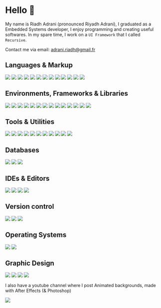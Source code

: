 
# Hello 👋

My name is Riadh Adrani (pronounced Riyadh Adrani), I graduated as a Embedded Systems developer, I enjoy programming and creating useful softwares.
In my spare time, I work on a `UI Framework` that I called `Recursive`.

Contact me via email: [adrani.riadh@gmail.fr](adrani.riadh@gmail.fr)

## Languages & Markup

![](https://img.shields.io/badge/javascript-%23323330.svg?style=for-the-badge&logo=javascript&logoColor=%23F7DF1E)
![](https://img.shields.io/badge/typescript-%23007ACC.svg?style=for-the-badge&logo=typescript&logoColor=typescript&color=%232e2e2e)
![](https://img.shields.io/badge/kotlin-%230095D5.svg?style=for-the-badge&logo=kotlin&logoColor=kotlin&color=%232e2e2e)
![](https://img.shields.io/badge/dart-%230175C2.svg?style=for-the-badge&logo=dart&logoColor=dart&color=%232e2e2e)
![](https://img.shields.io/badge/java-%23ED8B00.svg?style=for-the-badge&logo=java&logoColor=java&color=%232e2e2e)
![](https://img.shields.io/badge/c%23-%23239120.svg?style=for-the-badge&logo=c-sharp&logoColor=c%23&color=%232e2e2e)
![](https://img.shields.io/badge/c-%2300599C.svg?style=for-the-badge&logo=c&logoColor=c&color=%232e2e2e)
![](https://img.shields.io/badge/c++-%2300599C.svg?style=for-the-badge&logo=c%2B%2B&logoColor=c++&color=%232e2e2e)
![](https://img.shields.io/badge/php-%23777BB4.svg?style=for-the-badge&logo=php&logoColor=white&color=%232e2e2e)
![](https://img.shields.io/badge/css3-%231572B6.svg?style=for-the-badge&logo=css3&logoColor=css3&color=%232e2e2e)
![](https://img.shields.io/badge/html5-%23E34F26.svg?style=for-the-badge&logo=html5&logoColor=html5&color=%232e2e2e)
![](https://img.shields.io/badge/markdown-%23000000.svg?style=for-the-badge&logo=markdown&logoColor=markdown&color=%232e2e2e)
![](https://img.shields.io/badge/latex-%23008080.svg?style=for-the-badge&logo=latex&logoColor=white&color=%232e2e2e)

## Environments, Frameworks & Libraries

![](https://img.shields.io/badge/node.js-%2320232a.svg?style=for-the-badge&logo=node.js&logoColor=react&color=%232e2e2e)
![](https://img.shields.io/badge/react-%2320232a.svg?style=for-the-badge&logo=react&logoColor=react&color=%232e2e2e)
![](https://img.shields.io/badge/android-%2320232a.svg?style=for-the-badge&logo=android&logoColor=react&color=%232e2e2e)
![](https://img.shields.io/badge/Flutter-%2302569B.svg?style=for-the-badge&logo=Flutter&logoColor=flutter&color=%232e2e2e)
![](https://img.shields.io/badge/vuejs-%2335495e.svg?style=for-the-badge&logo=vuedotjs&logoColor=vuedotjs&color=%232e2e2e)
![](https://img.shields.io/badge/Electron-191970?style=for-the-badge&logo=Electron&logoColor=electron&color=%232e2e2e)
![](https://img.shields.io/badge/angular-%23DD0031.svg?style=for-the-badge&logo=angular&logoColor=angular&color=%232e2e2e)
![](https://img.shields.io/badge/svelte-%23DD0031.svg?style=for-the-badge&logo=svelte&logoColor=svelte&color=%232e2e2e)
![](https://img.shields.io/badge/Xamarin-3199DC?style=for-the-badge&logo=xamarin&logoColor=xamarin&color=%232e2e2e)
![](https://img.shields.io/badge/Express-3199DC?style=for-the-badge&logo=express&logoColor=express&color=%232e2e2e)
![](https://img.shields.io/badge/Nest%20js-3199DC?style=for-the-badge&logo=nestjs&logoColor=nestjs&color=%232e2e2e)
![](https://img.shields.io/badge/Sprintboot-3199DC?style=for-the-badge&logo=spring&logoColor=spring&color=%232e2e2e)
![](https://img.shields.io/badge/Adonis%20js-3199DC?style=for-the-badge&logo=adonisjs&logoColor=adonisjs&color=%232e2e2e)
![](https://img.shields.io/badge/unity-%23000000.svg?style=for-the-badge&logo=unity&logoColor=white&color=%232e2e2e)

## Tools & Utilities

![](https://img.shields.io/badge/npm-%23008080.svg?style=for-the-badge&logo=npm&logoColor&color=%232e2e2e)
![](https://img.shields.io/badge/jest-%23008080.svg?style=for-the-badge&logo=jest&logoColor=white&color=%232e2e2e)
![](https://img.shields.io/badge/redux-%2320232a.svg?style=for-the-badge&logo=redux&logoColor&color=%232e2e2e)
![](https://img.shields.io/badge/react%20router-%2320232a.svg?style=for-the-badge&logo=react-router&logoColor=react&color=%232e2e2e)
![](https://img.shields.io/badge/webpack-%23008080.svg?style=for-the-badge&logo=webpack&logoColor=white&color=%232e2e2e)
![](https://img.shields.io/badge/styled%20components-%2320232a.svg?style=for-the-badge&logo=styled-components&logoColor=white&color=%232e2e2e)
![](https://img.shields.io/badge/android%20jetpack-%23008080.svg?style=for-the-badge&logo=android&logoColor&color=%232e2e2e)
![](https://img.shields.io/badge/prisma-%23008080.svg?style=for-the-badge&logo=prisma&logoColor&color=%232e2e2e)
![](https://img.shields.io/badge/Material--UI-0081CB?style=for-the-badge&logo=material-ui&logoColor=white&color=%232e2e2e)
![](https://img.shields.io/badge/tailwindcss-%23008080.svg?style=for-the-badge&logo=tailwindcss&logoColor&color=%232e2e2e)
![](https://img.shields.io/badge/bootstrap-%23563D7C.svg?style=for-the-badge&logo=bootstrap&logoColor=bootstrap&color=%232e2e2e)

## Databases

![](https://img.shields.io/badge/postgresql-%23008080.svg?style=for-the-badge&logo=postgresql&logoColor=white&color=%232e2e2e)
![](https://img.shields.io/badge/mysql-%23008080.svg?style=for-the-badge&logo=mysql&logoColor=white&color=%232e2e2e)
![](https://img.shields.io/badge/firebase-%23039BE5.svg?style=for-the-badge&logo=firebase&color=%232e2e2e)

## IDEs & Editors

![](https://img.shields.io/badge/Visual%20Studio%20Code-0078d7.svg?style=for-the-badge&logo=visual-studio-code&logoColor=visual-studio-code&color=%232e2e2e)
![](https://img.shields.io/badge/Android%20Studio-3DDC84.svg?style=for-the-badge&logo=android-studio&logoColor=android-studio&color=%232e2e2e)
![](https://img.shields.io/badge/Visual%20Studio-5C2D91.svg?style=for-the-badge&logo=visual-studio&logoColor=visual-studio&color=%232e2e2e)
![](https://img.shields.io/badge/Intelli%20JIDEA-000000.svg?style=for-the-badge&logo=intellij-idea&logoColor=intellij-idea&color=%232e2e2e)

## Version control

![](https://img.shields.io/badge/git-%23F05033.svg?style=for-the-badge&logo=git&logoColor=git&color=%232e2e2e)
![](https://img.shields.io/badge/github-%23121011.svg?style=for-the-badge&logo=github&logoColor=white&color=%232e2e2e)
![](https://img.shields.io/badge/gitlab-%23121011.svg?style=for-the-badge&logo=gitlab&logoColor=white&color=%232e2e2e)

## Operating Systems

![](https://img.shields.io/badge/windows-%23F05033.svg?style=for-the-badge&logo=windows&logoColor=windows&color=%232e2e2e)
![](https://img.shields.io/badge/ubuntu-%23F05033.svg?style=for-the-badge&logo=ubuntu&logoColor=ubuntu&color=%232e2e2e)

## Graphic Design

![](https://img.shields.io/badge/Adobe%20After%20Effects-9999FF.svg?style=for-the-badge&logo=Adobe%20After%20Effects&logoColor=%23CF96FD&color=%232e2e2e)
![](https://img.shields.io/badge/adobe%20illustrator-%23FF9A00.svg?style=for-the-badge&logo=adobeillustrator&logoColor=%23ec640f&color=%232e2e2e)
![](https://img.shields.io/badge/adobe%20photoshop-%2331A8FF.svg?style=for-the-badge&logo=adobephotoshop&logoColor=cyan&color=%232e2e2e)
![](https://img.shields.io/badge/Adobe%20Premiere%20Pro-9999FF.svg?style=for-the-badge&logo=Adobe%20Premiere%20Pro&logoColor=purple&color=%232e2e2e)

I also have a youtube channel where I post Animated backgrounds, made with After Effects (& Photoshop)

<a href="https://www.youtube.com/c/AdraniRiadh/" target="_blank">![](https://img.shields.io/badge/Riadh_Adrani-%23FF0000.svg?style=for-the-badge&logo=YouTube&logoColor=%23ff0000&color=%232e2e2e)</a>

